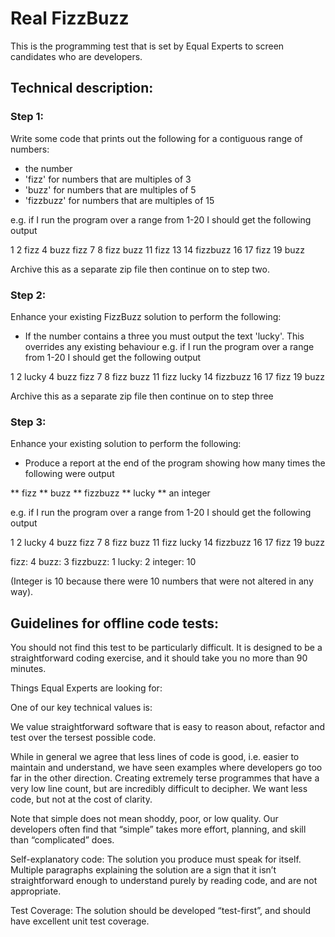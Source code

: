 # Real FizzBuzz 

This is the programming test that is set by Equal Experts to screen
candidates who are developers. 

## Technical description: 
 
### Step 1: 
Write some code that prints out the following for a contiguous range of numbers: 
* the number 
* 'fizz' for numbers that are multiples of 3 
* 'buzz' for numbers that are multiples of 5 
* 'fizzbuzz' for numbers that are multiples of 15 
 
e.g. if I run the program over a range from 1-20 I should get the
following output

 
1 2 fizz 4 buzz fizz 7 8 fizz buzz 11 fizz 13 14 fizzbuzz 16 17 fizz 19 buzz 
 
Archive this as a separate zip file then continue on to step two. 
 
### Step 2: 
Enhance your existing FizzBuzz solution to perform the following: 
 
* If the number contains a three you must output the text
  'lucky'. This overrides any existing behaviour e.g. if I run the
  program over a range from 1-20 I should get the following output

 
1 2 lucky 4 buzz fizz 7 8 fizz buzz 11 fizz lucky 14 fizzbuzz 16 17 fizz 19 buzz 
 
Archive this as a separate zip file then continue on to step three 
 
### Step 3: 
Enhance your existing solution to perform the following: 
 
* Produce a report at the end of the program showing how many times
  the following were output 
  
** fizz 
** buzz 
** fizzbuzz 
** lucky 
** an integer 
 
e.g. if I run the program over a range from 1-20 I should get the following output 
 
1 2 lucky 4 buzz fizz 7 8 fizz buzz 11 fizz lucky 14 fizzbuzz 16 17 fizz 19 buzz 

fizz: 4 
buzz: 3 
fizzbuzz: 1 
lucky: 2 
integer: 10
 
(Integer is 10 because there were 10 numbers that were not altered in any way). 
 
## Guidelines for offline code tests: 
 
You should not find this test to be particularly difficult. It is
designed to be a straightforward coding exercise, and it should take
you no more than 90 minutes. 

 
Things Equal Experts are looking for: 
 
One of our key technical values is: 
 
We value straightforward software that is easy to reason about,
refactor and test over the tersest possible code. 

While in general we agree that less lines of code is good, i.e. easier
to maintain and understand, we have seen examples where developers go
too far in the other direction. Creating extremely terse programmes
that have a very low line count, but are incredibly difficult to
decipher. We want less code, but not at the cost of clarity.

 
Note that simple does not mean shoddy, poor, or low quality. Our
developers often find that “simple” takes more effort, planning, and
skill than “complicated” does. 

 
Self-explanatory code: The solution you produce must speak for
itself. Multiple paragraphs explaining the solution are a sign that it
isn’t straightforward enough to understand purely by reading code, and
are not appropriate. 

 
Test Coverage: The solution should be developed “test-first”, and
should have excellent unit test coverage. 
